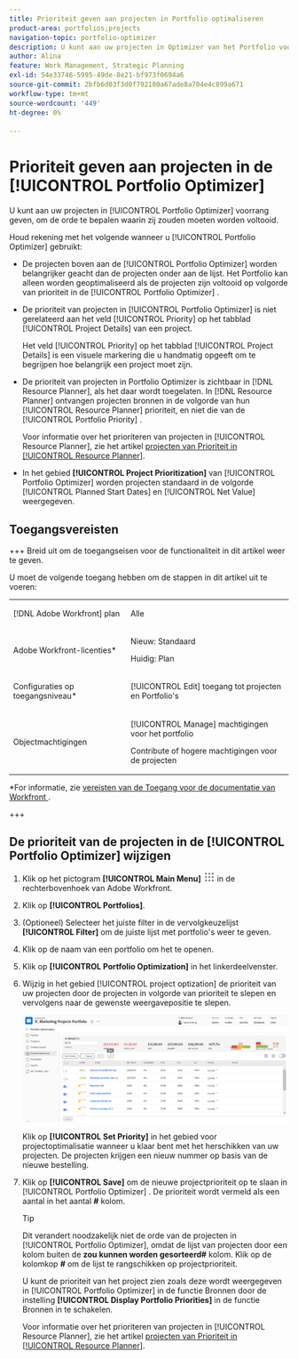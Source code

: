```yaml
---
title: Prioriteit geven aan projecten in Portfolio optimaliseren
product-area: portfolios;projects
navigation-topic: portfolio-optimizer
description: U kunt aan uw projecten in Optimizer van het Portfolio voorrang geven, om de orde te vestigen waarin zij zouden moeten worden voltooid.
author: Alina
feature: Work Management, Strategic Planning
exl-id: 54e33746-5995-49de-8e21-bf973f0694a6
source-git-commit: 2bfb6d03f3d0f792180a67ade8a704e4c899a671
workflow-type: tm+mt
source-wordcount: '449'
ht-degree: 0%

---
```


# Prioriteit geven aan projecten in de [!UICONTROL Portfolio Optimizer]

U kunt aan uw projecten in [!UICONTROL Portfolio Optimizer] voorrang geven, om de orde te bepalen waarin zij zouden moeten worden voltooid.

Houd rekening met het volgende wanneer u [!UICONTROL Portfolio Optimizer] gebruikt:

* De projecten boven aan de [!UICONTROL Portfolio Optimizer] worden belangrijker geacht dan de projecten onder aan de lijst. Het Portfolio kan alleen worden geoptimaliseerd als de projecten zijn voltooid op volgorde van prioriteit in de [!UICONTROL Portfolio Optimizer] .
* De prioriteit van projecten in [!UICONTROL Portfolio Optimizer] is niet gerelateerd aan het veld [!UICONTROL Priority] op het tabblad [!UICONTROL Project Details] van een project.

  Het veld [!UICONTROL Priority] op het tabblad [!UICONTROL Project Details] is een visuele markering die u handmatig opgeeft om te begrijpen hoe belangrijk een project moet zijn.

* De prioriteit van projecten in Portfolio Optimizer is zichtbaar in [!DNL Resource Planner], als het daar wordt toegelaten. In [!DNL Resource Planner] ontvangen projecten bronnen in de volgorde van hun [!UICONTROL Resource Planner] prioriteit, en niet die van de [!UICONTROL Portfolio Priority] .

  Voor informatie over het prioriteren van projecten in [!UICONTROL Resource Planner], zie het artikel [ projecten van Prioriteit in [!UICONTROL Resource Planner]](../../../resource-mgmt/resource-planning/prioritize-projects-resource-planner.md).

* In het gebied **[!UICONTROL Project Prioritization]** van [!UICONTROL Portfolio Optimizer] worden projecten standaard in de volgorde [!UICONTROL Planned Start Dates] en [!UICONTROL Net Value] weergegeven.

## Toegangsvereisten

+++ Breid uit om de toegangseisen voor de functionaliteit in dit artikel weer te geven.

U moet de volgende toegang hebben om de stappen in dit artikel uit te voeren:

<table style="table-layout:auto"> 
 <col> 
 <col> 
 <tbody> 
  <tr> 
   <td role="rowheader">[!DNL Adobe Workfront] plan</td> 
   <td> <p>Alle </p> </td> 
  </tr> 
  <tr> 
   <td role="rowheader">Adobe Workfront-licenties*</td> 
   <td> <p>Nieuw: Standaard</p>
   <p>Huidig: Plan</p> </td> 
  </tr> 
  <tr> 
   <td role="rowheader">Configuraties op toegangsniveau*</td> 
   <td> <p>[!UICONTROL Edit] toegang tot projecten en Portfolio's</p></td> 
  </tr> 
  <tr> 
   <td role="rowheader">Objectmachtigingen</td> 
   <td> <p>[!UICONTROL Manage] machtigingen voor het portfolio</p> <p>Contribute of hogere machtigingen voor de projecten</p>  </td> 
  </tr> 
 </tbody> 
</table>

*For informatie, zie [ vereisten van de Toegang voor de documentatie van Workfront ](/help/quicksilver/administration-and-setup/add-users/access-levels-and-object-permissions/access-level-requirements-in-documentation.md).

+++

## De prioriteit van de projecten in de [!UICONTROL Portfolio Optimizer] wijzigen

1. Klik op het pictogram **[!UICONTROL Main Menu]** ![](assets/main-menu-icon.png) in de rechterbovenhoek van Adobe Workfront.

1. Klik op **[!UICONTROL Portfolios]**.
1. (Optioneel) Selecteer het juiste filter in de vervolgkeuzelijst **[!UICONTROL Filter]** om de juiste lijst met portfolio&#39;s weer te geven.
1. Klik op de naam van een portfolio om het te openen.
1. Klik op **[!UICONTROL Portfolio Optimization]** in het linkerdeelvenster.
1. Wijzig in het gebied [!UICONTROL project optization] de prioriteit van uw projecten door de projecten in volgorde van prioriteit te slepen en vervolgens naar de gewenste weergavepositie te slepen.

   ![](assets/portfolio-optimizer-with-projects-nwe-350x89.png)

   Klik op **[!UICONTROL Set Priority]** in het gebied voor projectoptimalisatie wanneer u klaar bent met het herschikken van uw projecten. De projecten krijgen een nieuw nummer op basis van de nieuwe bestelling.

1. Klik op **[!UICONTROL Save]** om de nieuwe projectprioriteit op te slaan in [!UICONTROL Portfolio Optimizer] . De prioriteit wordt vermeld als een aantal in het aantal **#** kolom.

   >[!TIP]
   >
   >Dit verandert noodzakelijk niet de orde van de projecten in [!UICONTROL Portfolio Optimizer], omdat de lijst van projecten door een kolom buiten de **zou kunnen worden gesorteerd#** kolom. Klik op de kolomkop **#** om de lijst te rangschikken op projectprioriteit.

   U kunt de prioriteit van het project zien zoals deze wordt weergegeven in [!UICONTROL Portfolio Optimizer] in de functie Bronnen door de instelling **[!UICONTROL Display Portfolio Priorities]** in de functie Bronnen in te schakelen.

   Voor informatie over het prioriteren van projecten in [!UICONTROL Resource Planner], zie het artikel [ projecten van Prioriteit in [!UICONTROL Resource Planner]](../../../resource-mgmt/resource-planning/prioritize-projects-resource-planner.md).
